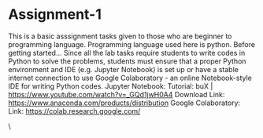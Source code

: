 # Assignment-1
This is a basic asssignment tasks given to those who are beginner to programming language. Programming language used here is python.
Before getting started…
Since all the lab tasks require students to write codes in Python to solve the problems, students must ensure that a proper Python environment and IDE (e.g. Jupyter Notebook) is set up or have a stable internet connection to use Google Colaboratory - an online Notebook-style IDE for writing Python codes.
Jupyter Notebook:
Tutorial: buX | https://www.youtube.com/watch?v=_GQd1jwH0A4
Download Link: https://www.anaconda.com/products/distribution
Google Colaboratory:
Link: https://colab.research.google.com/

\
